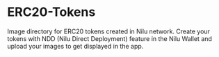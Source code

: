 # ERC20-Tokens
Image directory for ERC20 tokens created in Nilu network. Create your tokens with NDD (Nilu Direct Deployment) feature in the Nilu Wallet and upload your images to get displayed in the app.
